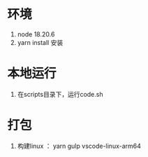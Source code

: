 # 环境
1. node 18.20.6
2. yarn install 安装
# 本地运行
1. 在scripts目录下，运行code.sh
# 打包
1. 构建linux ： yarn gulp vscode-linux-arm64
